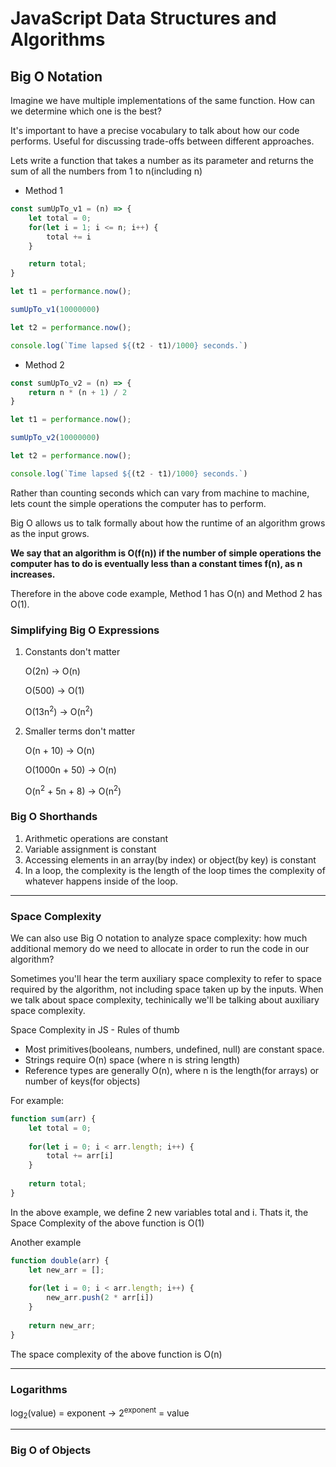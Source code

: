 # JavaScript Data Structures and Algorithms

## Big O Notation

Imagine we have multiple implementations of the same function. How can we determine which one is the best?

It's important to have a precise vocabulary to talk about how our code performs. Useful for discussing trade-offs between different approaches.

Lets write a function that takes a number as its parameter and returns the sum of all the numbers from 1 to n(including n)

- Method 1
```js
const sumUpTo_v1 = (n) => {
    let total = 0;
    for(let i = 1; i <= n; i++) {
        total += i
    }

    return total;
}

let t1 = performance.now();

sumUpTo_v1(10000000)

let t2 = performance.now();

console.log(`Time lapsed ${(t2 - t1)/1000} seconds.`)
```

- Method 2
```js
const sumUpTo_v2 = (n) => {
    return n * (n + 1) / 2
}

let t1 = performance.now();

sumUpTo_v2(10000000)

let t2 = performance.now();

console.log(`Time lapsed ${(t2 - t1)/1000} seconds.`)
```

Rather than counting seconds which can vary from machine to machine, lets count the simple operations the computer has to perform.

Big O allows us to talk formally about how the runtime of an algorithm grows as the input grows.

**We say that an algorithm is O(f(n)) if the number of simple operations the computer has to do is eventually less than a constant times f(n), as n increases.**

Therefore in the above code example, Method 1 has O(n) and Method 2 has O(1).

### Simplifying Big O Expressions

1. Constants don't matter
   
    O(2n) -> O(n)
   
    O(500) -> O(1)
   
    O(13n<sup>2</sup>) -> O(n<sup>2</sup>)

2. Smaller terms don't matter

   O(n + 10) -> O(n)

   O(1000n + 50) -> O(n)

   O(n<sup>2</sup> + 5n + 8) -> O(n<sup>2</sup>)

### Big O Shorthands

1. Arithmetic operations are constant
2. Variable assignment is constant
3. Accessing elements in an array(by index) or object(by key) is constant
4. In a loop, the complexity is the length of the loop times the complexity of whatever happens inside of the loop.
---

### Space Complexity

We can also use Big O notation to analyze space complexity: how much additional memory do we need to allocate in order to run the
code in our algorithm?

Sometimes you'll hear the term auxiliary space complexity to refer to space required by the algorithm, not including space taken up by the inputs.
When we talk about space complexity, techinically we'll be talking about auxiliary space complexity.

Space Complexity in JS - Rules of thumb
- Most primitives(booleans, numbers, undefined, null) are constant space.
- Strings require O(n) space (where n is string length)
- Reference types are generally O(n), where n is the length(for arrays) or number of keys(for objects)

For example:

```js
function sum(arr) {
    let total = 0;
    
    for(let i = 0; i < arr.length; i++) {
        total += arr[i]
    }
    
    return total;
}
```

In the above example, we define 2 new variables total and i. Thats it, the Space Complexity of the above function is O(1)

Another example

```js
function double(arr) {
    let new_arr = [];
    
    for(let i = 0; i < arr.length; i++) {
        new_arr.push(2 * arr[i])
    }
    
    return new_arr;
}
```

The space complexity of the above function is O(n)

---

### Logarithms

log<sub>2</sub>(value) = exponent &rarr; 2<sup>exponent</sup> = value

---

### Big O of Objects
